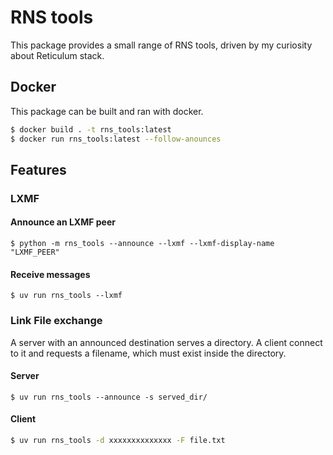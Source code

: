 # RNS tools
This package provides a small range of RNS tools, driven by my curiosity about Reticulum stack.

## Docker
This package can be built and ran with docker.

```bash
$ docker build . -t rns_tools:latest
$ docker run rns_tools:latest --follow-anounces
```

## Features

### LXMF

#### Announce an LXMF peer
```
$ python -m rns_tools --announce --lxmf --lxmf-display-name "LXMF_PEER"
```

#### Receive messages
```
$ uv run rns_tools --lxmf
```

### Link File exchange
A server with an announced destination serves a directory. A client connect to it and requests a filename, which must exist inside the directory.

#### Server
```bash$
$ uv run rns_tools --announce -s served_dir/
```

#### Client
```bash
$ uv run rns_tools -d xxxxxxxxxxxxxx -F file.txt
```

